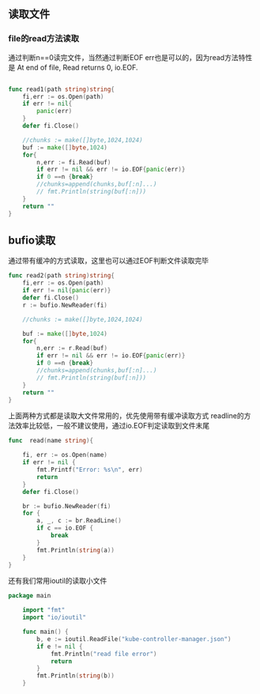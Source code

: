 ## 读取文件

### file的read方法读取

通过判断n==0读完文件，当然通过判断EOF err也是可以的，因为read方法特性是
At end of file, Read returns 0, io.EOF.
```go

func read1(path string)string{
	fi,err := os.Open(path)
	if err != nil{
		panic(err)
	}
	defer fi.Close()

	//chunks := make([]byte,1024,1024)
	buf := make([]byte,1024)
	for{
		n,err := fi.Read(buf)
		if err != nil && err != io.EOF{panic(err)}
		if 0 ==n {break}
		//chunks=append(chunks,buf[:n]...)
		// fmt.Println(string(buf[:n]))
	}
	return ""
}
```
## bufio读取
通过带有缓冲的方式读取，这里也可以通过EOF判断文件读取完毕
```go
func read2(path string)string{
	fi,err := os.Open(path)
	if err != nil{panic(err)}
	defer fi.Close()
	r := bufio.NewReader(fi)

	//chunks := make([]byte,1024,1024)

	buf := make([]byte,1024)
	for{
		n,err := r.Read(buf)
		if err != nil && err != io.EOF{panic(err)}
		if 0 ==n {break}
		//chunks=append(chunks,buf[:n]...)
		// fmt.Println(string(buf[:n]))
	}
	return ""
}
```
上面两种方式都是读取大文件常用的，优先使用带有缓冲读取方式
readline的方法效率比较低，一般不建议使用，通过io.EOF判定读取到文件末尾
```go
func  read(name string){

	fi, err := os.Open(name)
	if err != nil {
		fmt.Printf("Error: %s\n", err)
		return
	}
	defer fi.Close()

	br := bufio.NewReader(fi)
	for {
		a, _, c := br.ReadLine()
		if c == io.EOF {
			break
		}
		fmt.Println(string(a))
	}
}
```
还有我们常用ioutil的读取小文件
```go
package main

    import "fmt"
    import "io/ioutil"

    func main() {
        b, e := ioutil.ReadFile("kube-controller-manager.json")
        if e != nil {
            fmt.Println("read file error")
            return
        }
        fmt.Println(string(b))
    }
```
